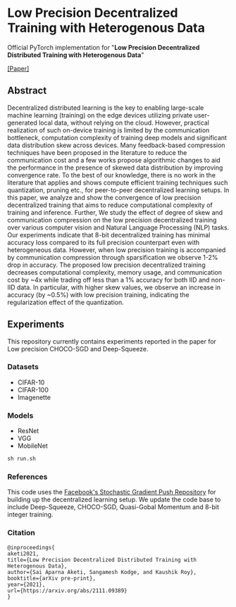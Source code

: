 # Low Precision Decentralized Training with Heterogenous Data

Official PyTorch implementation for  "**Low Precision Decentralized Distributed Training with Heterogenous Data**"

[[Paper]](https://arxiv.org/abs/2111.09389)

## Abstract 
Decentralized distributed learning is the key to enabling large-scale machine learning (training) on the edge devices utilizing private user-generated local data, without relying on the cloud. However, practical realization of such on-device training is limited by the communication bottleneck, computation complexity of training deep models and significant data distribution skew across devices. Many feedback-based compression techniques have been proposed in the literature to reduce the communication cost and a few works propose algorithmic changes to aid the performance in the presence of skewed data distribution by improving convergence rate. To the best of our knowledge, there is no work in the literature that applies and shows compute efficient training techniques such quantization, pruning etc., for peer-to-peer decentralized learning setups. In this paper, we analyze and show the convergence of low precision decentralized training that aims to reduce computational complexity of training and inference. Further, We study the effect of degree of skew and communication compression on the low precision decentralized training over various computer vision and Natural Language Processing (NLP) tasks. Our experiments indicate that 8-bit decentralized training has minimal accuracy loss compared to its full precision counterpart even with heterogeneous data. However, when low precision training is accompanied by communication compression through sparsification we observe 1-2% drop in accuracy. The proposed low precision decentralized training decreases computational complexity, memory usage, and communication cost by ~4x while trading off less than a 1% accuracy for both IID and non-IID data. In particular, with higher skew values, we observe an increase in accuracy (by ~0.5%) with low precision training, indicating the regularization effect of the quantization. 

## Experiments
This repository currently contains experiments reported in the paper for Low precision CHOCO-SGD and Deep-Squeeze.

### Datasets
* CIFAR-10
* CIFAR-100
* Imagenette

### Models
* ResNet
* VGG
* MobileNet

```python
sh run.sh
```

### References
This code uses the [Facebook's Stochastic Gradient Push Repository](https://github.com/facebookresearch/stochastic_gradient_push) for building up the decentralized learning setup. We update the code base to include Deep-Squeeze, CHOCO-SGD, Quasi-Gobal Momentum and 8-bit integer training.

### Citation
```
@inproceedings{
aketi2021,
title={Low Precision Decentralized Distributed Training with Heterogenous Data},
author={Sai Aparna Aketi, Sangamesh Kodge, and Kaushik Roy},
booktitle={arXiv pre-print},
year={2021},
url={https://arxiv.org/abs/2111.09389}
}
```
